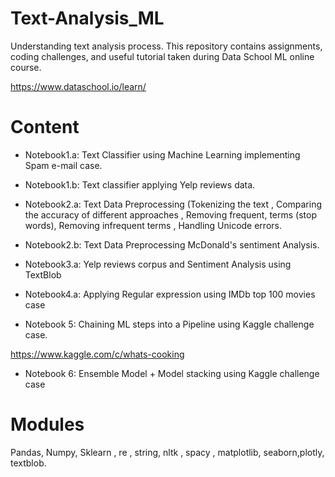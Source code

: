 # Text-Analysis_ML

Understanding text analysis process. This repository contains assignments, coding challenges, and useful tutorial taken during Data School ML online course.

https://www.dataschool.io/learn/ 

# Content

- Notebook1.a: Text Classifier using Machine Learning implementing Spam e-mail case. <br>

- Notebook1.b: Text classifier applying Yelp reviews data.<br>

- Notebook2.a: Text Data Preprocessing (Tokenizing the text , Comparing the accuracy of different approaches , Removing frequent, terms (stop words), Removing infrequent terms , Handling Unicode errors.<br>

- Notebook2.b: Text Data Preprocessing McDonald's sentiment Analysis.<br>

- Notebook3.a: Yelp reviews corpus and Sentiment Analysis using TextBlob

- Notebook4.a: Applying Regular expression using IMDb top 100 movies case

- Notebook 5: Chaining ML steps into a Pipeline using Kaggle challenge case.

https://www.kaggle.com/c/whats-cooking

- Notebook 6: Ensemble Model + Model stacking using Kaggle challenge case


# Modules

Pandas, Numpy, Sklearn , re , string, nltk , spacy , matplotlib, seaborn,plotly, textblob.
